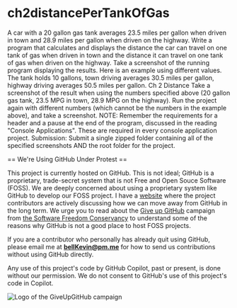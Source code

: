 # ch2distancePerTankOfGas
A car with a 20 gallon gas tank averages 23.5 miles per gallon when driven in town and 28.9 miles per gallon when driven on the highway. Write a program that calculates and displays the distance the car can travel on one tank of gas when driven in town and the distance it can travel on one tank of gas when driven on the highway. Take a screenshot of the running program displaying the results.  Here is an example using different values. The tank holds 10 gallons, town driving averages 30.5 miles per gallon, highway driving averages 50.5 miles per gallon.  Ch 2 Distance  Take a screenshot of the result when using the numbers specified above (20 gallon gas tank, 23.5 MPG in town, 28.9 MPG on the highway). Run the project again with different numbers (which cannot be the numbers in the example above), and take a screenshot.     NOTE: Remember the requirements for a header and a pause at the end of the program, discussed in the reading "Console Applications". These are required in every console application project.  Submission: Submit a single zipped folder containing all of the specified screenshots AND the root folder for the project.


== We're Using GitHub Under Protest ==

This project is currently hosted on GitHub.  This is not ideal; GitHub is a
proprietary, trade-secret system that is not Free and Open Souce Software
(FOSS).  We are deeply concerned about using a proprietary system like GitHub
to develop our FOSS project. I have a [website](https://bellKevin.me) where the
project contributors are actively discussing how we can move away from GitHub
in the long term.  We urge you to read about the [Give up GitHub](https://GiveUpGitHub.org) campaign 
from [the Software Freedom Conservancy](https://sfconservancy.org) to understand some of the reasons why GitHub is not 
a good place to host FOSS projects.

If you are a contributor who personally has already quit using GitHub, please
email me at **bellKevin@pm.me** for how to send us contributions without
using GitHub directly.

Any use of this project's code by GitHub Copilot, past or present, is done
without our permission.  We do not consent to GitHub's use of this project's
code in Copilot.

![Logo of the GiveUpGitHub campaign](https://sfconservancy.org/img/GiveUpGitHub.png)
